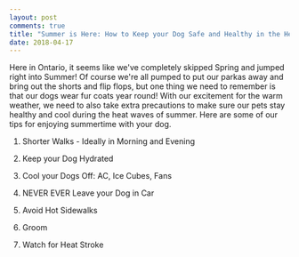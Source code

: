 ```yaml
---
layout: post
comments: true
title: "Summer is Here: How to Keep your Dog Safe and Healthy in the Heat"
date: 2018-04-17
---
```


Here in Ontario, it seems like we've completely skipped Spring and jumped right into Summer! Of course we're all pumped to put our parkas away and bring out the shorts and flip flops, but one thing we need to remember is that our dogs wear fur coats year round! With our excitement for the warm weather, we need to also take extra precautions to make sure our pets stay healthy and cool during the heat waves of summer. Here are some of our tips for enjoying summertime with your dog. 

1. Shorter Walks - Ideally in Morning and Evening 

2. Keep your Dog Hydrated 

3. Cool your Dogs Off: AC, Ice Cubes, Fans

4. NEVER EVER Leave your Dog in Car 

5. Avoid Hot Sidewalks 

6. Groom 

7. Watch for Heat Stroke 
